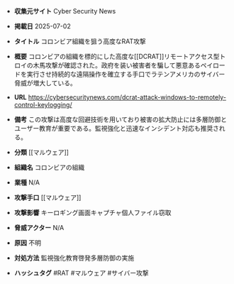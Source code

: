 - **収集元サイト**
Cyber Security News

- **掲載日**
2025-07-02

- **タイトル**
コロンビア組織を狙う高度なRAT攻撃

- **概要**
コロンビアの組織を標的にした高度な[[DCRAT]]リモートアクセス型トロイの木馬攻撃が確認された。政府を装い被害者を騙して悪意あるペイロードを実行させ持続的な遠隔操作を確立する手口でラテンアメリカのサイバー脅威が増大している。

- **URL**
https://cybersecuritynews.com/dcrat-attack-windows-to-remotely-control-keylogging/

- **備考**
この攻撃は高度な回避技術を用いており被害の拡大防止には多層防御とユーザー教育が重要である。監視強化と迅速なインシデント対応も推奨される。

- **分類**
[[マルウェア]]

- **組織名**
コロンビアの組織

- **業種**
N/A

- **攻撃手口**
[[マルウェア]]

- **攻撃影響**
キーロギング画面キャプチャ個人ファイル窃取

- **脅威アクター**
N/A

- **原因**
不明

- **対処方法**
監視強化教育啓発多層防御の実施

- **ハッシュタグ**
#RAT #マルウェア #サイバー攻撃
